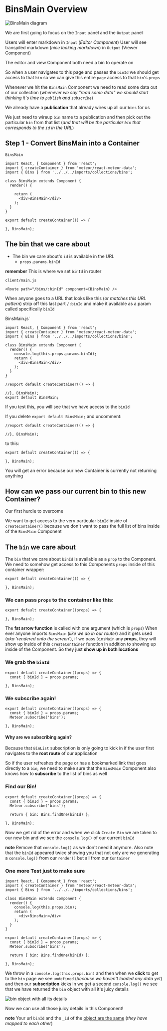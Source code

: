 # BinsMain Overview

![BinsMain diagram](https://i.imgur.com/ly2m1zN.png)

We are first going to focus on the `Input` panel and the `Output` panel

Users will enter markdown in `Input` (_Editor Component_)
User will see transpiled markdown (_nice looking markdown_) in `Output` (Viewer Component)

The editor and view Component both need a bin to operate on

So when a user navigates to this page and passes the `binId` we should get access to that `bin` so we can give this entire `page` access to that `bin`'s `props`

Whenever we hit the `BinsMain` Component we need to read some data out of our collection (_whenever we say "read some data" we should start thinking it's time to `publish` and `subscribe`_)

We already have a **publication** that already wires up all our `bins` for us

We just need to wireup `bin` name to a publication and then pick out the particular `bin` from that list (_and that will be the particular `bin` that corresponds to the `id` in the URL_)

## Step 1 - Convert BinsMain into a Container

`BinsMain`

```
import React, { Component } from 'react';
import { createContainer } from 'meteor/react-meteor-data';
import { Bins } from '../../../imports/collections/bins';

class BinsMain extends Component {
  render() {
    
    return (
      <div>BinsMain</div>
    );
  }
}

export default createContainer(() => {
  
}, BinsMain);
```

## The bin that we care about
* The bin we care about's `id` is available in the URL
    - `props.params.binId`

**remember** This is where we set `binId` in router

`client/main.js`

`<Route path="/bins/:binId" component={BinsMain} />`

When anyone goes to a URL that looks like this (_or matches this URL pattern_) strip off this last part `/:binId` and make it available as a param called specifically `binId`

BinsMain.js`

```
import React, { Component } from 'react';
import { createContainer } from 'meteor/react-meteor-data';
import { Bins } from '../../../imports/collections/bins';

class BinsMain extends Component {
  render() {
    console.log(this.props.params.binId);
    return (
      <div>BinsMain</div>
    );
  }
}

//export default createContainer(() => {

//}, BinsMain);
export default BinsMain;
```

If you test this, you will see that we have access to the `binId`

If you delete `export default BinsMain;` and uncomment:

```
//export default createContainer(() => {

//}, BinsMain);
```

to this:

```
export default createContainer(() => {

}, BinsMain);
```

You will get an error because our new Container is currently not returning anything

## How can we pass our current bin to this new Container?
Our first hurdle to overcome

We want to get access to the very particular `binId` inside of `createContainer()` because we don't want to pass the full list of bins inside of the `BinsMain` Component

## The `bin` we care about
The `bin` that we care about `binId` is available as a `prop` to the Component. We need to somehow get access to this Components `props` inside of this container wrapper:

```
export default createContainer(() => {

}, BinsMain);
```

### We can pass `props` to the container like this:
```
export default createContainer((props) => {

}, BinsMain);
```

The **fat arrow function** is called with one argument (which is `props`)
When ever anyone imports `BinsMain` (_like we do in our router_) and it gets used (_aka 'rendered onto the screen'_), if we pass `BinsMain` any **props**, they will show up inside of this `createContainer` function in addition to showing up inside of the Component. So they just **show up in both locations**

### We grab the `binId`

```
export default createContainer((props) => {
  const { binId } = props.params;

}, BinsMain);
```

### We subscribe again!
```
export default createContainer((props) => {
  const { binId } = props.params;
  Meteor.subscribe('bins');

}, BinsMain);
```

#### Why are we subscribing again?
Because that `BinList` subscription is only going to kick in if the user first navigates to the **root route** of our application

So if the user refreshes the page or has a bookmarked link that goes directly to a `bin`, we need to make sure that the `BinsMain` Component also knows how to **subscribe** to the list of bins as well

### Find our Bin!
```
export default createContainer((props) => {
  const { binId } = props.params;
  Meteor.subscribe('bins');

  return { bin: Bins.findOne(binId) };

}, BinsMain);
```

Now we get rid of the error and when we click `Create Bin` we are taken to our new bin and we see the `console.log()` of our current `binId`

**note** Remove that `console.log()` as we don't need it anymore. Also note that the `binId` appeared twice showing you that not only are we generating a `console.log()` from our `render()` but all from our `Container`

### One more Test just to make sure
```
import React, { Component } from 'react';
import { createContainer } from 'meteor/react-meteor-data';
import { Bins } from '../../../imports/collections/bins';

class BinsMain extends Component {
  render() {
    console.log(this.props.bin);
    return (
      <div>BinsMain</div>
    );
  }
}

export default createContainer((props) => {
  const { binId } = props.params;
  Meteor.subscribe('bins');

  return { bin: Bins.findOne(binId) };

}, BinsMain);
```

We throw in a `console.log(this.props.bin)` and then when we **click** to get to the `bin` page we see `undefined` (_because we haven't loaded any data yet_) and then our **subscription** kicks in we get a second `console.log()` we see that we have returned the `bin` object with all it's juicy details

![bin object with all its details](https://i.imgur.com/KgLua5p.png) 

Now we can use all those juicy details in this Component!

**note** Your url `binId` and the `_id` of the [object are the same](https://i.imgur.com/2dynyEr.png) (_they have mapped to each other_)
